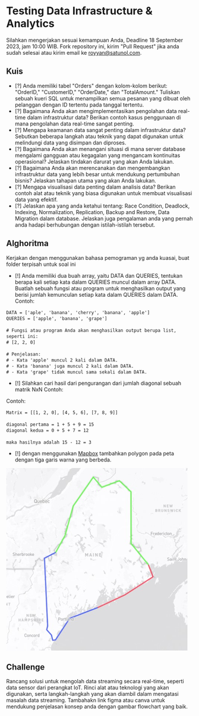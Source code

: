 # Testing Data Infrastructure & Analytics
Silahkan mengerjakan sesuai kemampuan Anda, Deadline 18 September 2023, jam 10:00 WIB. Fork repository ini, kirim "Pull Request" jika anda sudah selesai atau kirim email ke royyan@satunol.com.
## Kuis

- [?] Anda memiliki tabel "Orders" dengan kolom-kolom berikut: "OrderID," "CustomerID," "OrderDate," dan "TotalAmount." Tuliskan sebuah kueri SQL untuk menampilkan semua pesanan yang dibuat oleh pelanggan dengan ID tertentu pada tanggal tertentu.
- [?] Bagaimana Anda akan mengimplementasikan pengolahan data real-time dalam infrastruktur data? Berikan contoh kasus penggunaan di mana pengolahan data real-time sangat penting.
- [?] Mengapa keamanan data sangat penting dalam infrastruktur data? Sebutkan beberapa langkah atau teknik yang dapat digunakan untuk melindungi data yang disimpan dan diproses.
- [?] Bagaimana Anda akan menangani situasi di mana server database mengalami gangguan atau kegagalan yang mengancam kontinuitas operasional? Jelaskan tindakan darurat yang akan Anda lakukan.
- [?] Bagaimana Anda akan merencanakan dan mengembangkan infrastruktur data yang lebih besar untuk mendukung pertumbuhan bisnis? Jelaskan tahapan utama yang akan Anda lakukan.
- [?] Mengapa visualisasi data penting dalam analisis data? Berikan contoh alat atau teknik yang biasa digunakan untuk membuat visualisasi data yang efektif.
- [?] Jelaskan apa yang anda ketahui tentang: Race Condition, Deadlock, Indexing, Normalization, Replication, Backup and Restore, Data Migration dalam database. Jelaskan juga pengalaman anda yang pernah anda hadapi berhubungan dengan istilah-istilah tersebut.

## Alghoritma
Kerjakan dengan menggunakan bahasa pemograman yg anda kuasai, buat folder terpisah untuk soal ini
- [!] Anda memiliki dua buah array, yaitu DATA dan QUERIES, tentukan berapa kali setiap kata dalam QUERIES muncul dalam array DATA. Buatlah sebuah fungsi atau program untuk menghasilkan output yang berisi jumlah kemunculan setiap kata dalam QUERIES dalam DATA. 
Contoh:  
```
DATA = ['aple', 'banana', 'cherry', 'banana', 'apple']
QUERIES = ['apple', 'banana', 'grape']

# Fungsi atau program Anda akan menghasilkan output berupa list, seperti ini:
# [2, 2, 0]

# Penjelasan:
# - Kata 'apple' muncul 2 kali dalam DATA.
# - Kata 'banana' juga muncul 2 kali dalam DATA.
# - Kata 'grape' tidak muncul sama sekali dalam DATA.
```
- [!] Silahkan cari hasil dari pengurangan dari jumlah diagonal sebuah matrik NxN Contoh:

Contoh:
```
Matrix = [[1, 2, 0], [4, 5, 6], [7, 8, 9]]

diagonal pertama = 1 + 5 + 9 = 15 
diagonal kedua = 0 + 5 + 7 = 12 

maka hasilnya adalah 15 - 12 = 3
```

- [!] dengan menggunakan [Mapbox](https://docs.mapbox.com/help/glossary/mapbox-gl-js/) tambahkan polygon pada peta dengan tiga garis warna yang berbeda. 

![Contoh gambar.](mapbox.jpg)

## Challenge
Rancang solusi untuk mengolah data streaming secara real-time, seperti data sensor dari perangkat IoT. Rinci alat atau teknologi yang akan digunakan, serta langkah-langkah yang akan diambil dalam mengatasi masalah data streaming. Tambahakn link figma atau canva untuk mendukung penjelasan konsep anda dengan gambar flowchart yang baik.